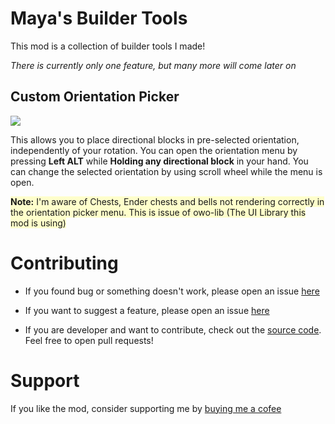 # Maya's Builder Tools

This mod is a collection of builder tools I made! 

_There is currently only one feature, but many more will come later on_

## Custom Orientation Picker
<img src="https://i.imgur.com/Wrkbjrq.gif"></img>

This allows you to place directional blocks in pre-selected orientation, independently of your rotation. You can open the orientation menu by pressing **Left ALT** while **Holding any directional block** in your hand. You can change the selected orientation by using scroll wheel while the menu is open.

<span style="background-color: rgba(255, 255, 0, 0.2)">**Note:** I'm aware of Chests, Ender chests and bells not rendering correctly in the orientation picker menu. This is issue of owo-lib (The UI Library this mod is using)</span>

# Contributing

- If you found bug or something doesn't work, please open an issue [here](https://github.com/LukynkaCZE/better-saved-hotbars/issues)

- If you want to suggest a feature, please open an issue [here](https://github.com/LukynkaCZE/better-saved-hotbars/issues)

- If you are developer and want to contribute, check out the [source code](https://github.com/LukynkaCZE/better-saved-hotbars/). Feel free to open pull requests!

# Support

If you like the mod, consider supporting me by [buying me a cofee](https://ko-fi.com/lukynkacze)
